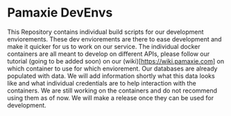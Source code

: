 # Pamaxie DevEnvs

This Repository contains individual build scripts for our development enviorements. These dev enviorements are there to ease development and make it quicker for us to work on our service.
The individual docker containers are all meant to develop on different APIs, please follow our tutorial (going to be added soon) on our (wiki)[https://wiki.pamaxie.com] on which container to use for which enviorement.
Our databases are already populated with data. We will add information shortly what this data looks like and what individual credentials are to help interaction with the containers.
We are still working on the containers and do not recommend using them as of now. We will make a release once they can be used for development.
